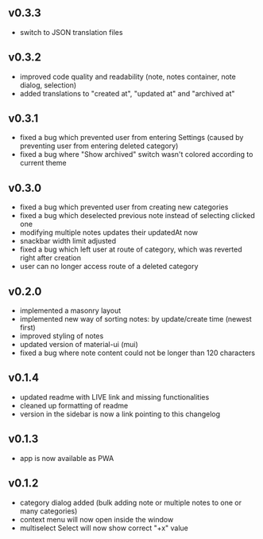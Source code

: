 ## v0.3.3

* switch to JSON translation files

## v0.3.2

* improved code quality and readability (note, notes container, note dialog, selection)
* added translations to "created at", "updated at" and "archived at" 

## v0.3.1

* fixed a bug which prevented user from entering Settings (caused by preventing user from entering deleted category)
* fixed a bug where "Show archived" switch wasn't colored according to current theme 

## v0.3.0

* fixed a bug which prevented user from creating new categories
* fixed a bug which deselected previous note instead of selecting clicked one
* modifying multiple notes updates their updatedAt now
* snackbar width limit adjusted
* fixed a bug which left user at route of category, which was reverted right after creation
* user can no longer access route of a deleted category

## v0.2.0

* implemented a masonry layout
* implemented new way of sorting notes: by update/create time (newest first)
* improved styling of notes
* updated version of material-ui (mui)
* fixed a bug where note content could not be longer than 120 characters

## v0.1.4

* updated readme with LIVE link and missing functionalities
* cleaned up formatting of readme
* version in the sidebar is now a link pointing to this changelog

## v0.1.3

* app is now available as PWA

## v0.1.2

* category dialog added (bulk adding note or multiple notes to one or many categories)
* context menu will now open inside the window
* multiselect Select will now show correct "+x" value